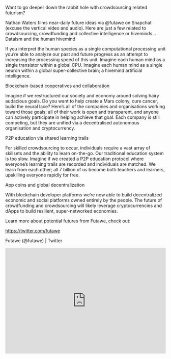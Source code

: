 Want to go deeper down the rabbit hole with crowdsourcing related futurism?

Nathan Waters films near-daily future ideas via @futawe on Snapchat (excuse the vertical video and audio). Here are just a few related to crowdsourcing, crowdfunding and collective intelligence or hiveminds…
Dataism and the human hivemind

If you interpret the human species as a single computational processing unit you’re able to analyze our past and future progress as an attempt to increasing the processing speed of this unit. Imagine each human mind as a single transistor within a global CPU. Imagine each human mind as a single neuron within a global super-collective brain; a hivemind artificial intelligence.


Blockchain-based cooperatives and collaboration

Imagine if we restructured our society and economy around solving hairy audacious goals. Do you want to help create a Mars colony, cure cancer, build the neural lace? Here’s all of the companies and organisations working toward those goals; all of their work is open and transparent, and anyone can actively participate in helping achieve that goal. Each company is still competing, but they are unified via a decentralised autonomous organisation and cryptocurrency.


P2P education via shared learning trails

For skilled crowdsourcing to occur, individuals require a vast array of skillsets and the ability to learn on-the-go. Our traditional education system is too slow. Imagine if we created a P2P education protocol where everyone’s learning trails are recorded and individuals are matched. We learn from each other; all 7 billion of us become both teachers and learners, upskilling everyone rapidly for free.


App coins and global decentralization

With blockchain developer platforms we’re now able to build decentralized economic and social platforms owned entirely by the people. The future of crowdfunding and crowdsourcing will likely leverage cryptocurrencies and dApps to build resilient, super-networked economies.


Learn more about potential futures from Futawe, check out:

https://twitter.com/futawe

Futawe (@futawe) | Twitter

<div style="padding:65.93% 0 0 0;position:relative;"><iframe src="https://player.vimeo.com/video/397463270?h=27c40aaa8c&amp;badge=0&amp;autopause=0&amp;player_id=0&amp;app_id=58479" frameborder="0" allow="autoplay; fullscreen; picture-in-picture" allowfullscreen style="position:absolute;top:0;left:0;width:100%;height:100%;" title="XRTerraWeek1Video3PauseMenuAndUIgpLarge"></iframe></div><script src="https://player.vimeo.com/api/player.js"></script>
